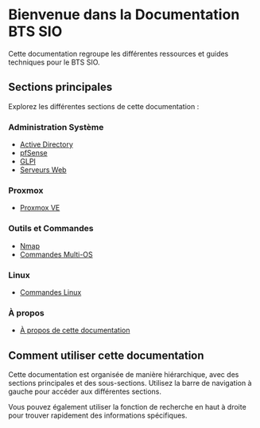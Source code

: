# Bienvenue dans la Documentation BTS SIO

Cette documentation regroupe les différentes ressources et guides techniques pour le BTS SIO.

## Sections principales

Explorez les différentes sections de cette documentation :

### Administration Système
- [Active Directory](active-directory/index.md)
- [pfSense](pfsense/index.md)
- [GLPI](glpi/index.md)
- [Serveurs Web](serveurs-web/index.md)

### Proxmox
- [Proxmox VE](Proxmox/index.md)

### Outils et Commandes
- [Nmap](nmap/index.md)
- [Commandes Multi-OS](commandes-multi-os/index.md)

### Linux
- [Commandes Linux](linux/index.md)

### À propos
- [À propos de cette documentation](about.md)

## Comment utiliser cette documentation

Cette documentation est organisée de manière hiérarchique, avec des sections principales et des sous-sections. Utilisez la barre de navigation à gauche pour accéder aux différentes sections.

Vous pouvez également utiliser la fonction de recherche en haut à droite pour trouver rapidement des informations spécifiques.
